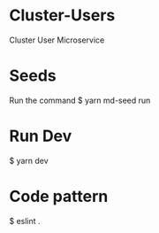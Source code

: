 # Cluster-Users

Cluster User Microservice

# Seeds
Run the command
$ yarn md-seed run

# Run Dev
$ yarn dev

# Code pattern
$ eslint .
